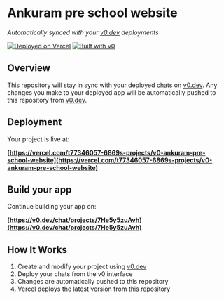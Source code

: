 # Ankuram pre school website

*Automatically synced with your [v0.dev](https://v0.dev) deployments*

[![Deployed on Vercel](https://img.shields.io/badge/Deployed%20on-Vercel-black?style=for-the-badge&logo=vercel)](https://vercel.com/t77346057-6869s-projects/v0-ankuram-pre-school-website)
[![Built with v0](https://img.shields.io/badge/Built%20with-v0.dev-black?style=for-the-badge)](https://v0.dev/chat/projects/7He5y5zuAvh)

## Overview

This repository will stay in sync with your deployed chats on [v0.dev](https://v0.dev).
Any changes you make to your deployed app will be automatically pushed to this repository from [v0.dev](https://v0.dev).

## Deployment

Your project is live at:

**[https://vercel.com/t77346057-6869s-projects/v0-ankuram-pre-school-website](https://vercel.com/t77346057-6869s-projects/v0-ankuram-pre-school-website)**

## Build your app

Continue building your app on:

**[https://v0.dev/chat/projects/7He5y5zuAvh](https://v0.dev/chat/projects/7He5y5zuAvh)**

## How It Works

1. Create and modify your project using [v0.dev](https://v0.dev)
2. Deploy your chats from the v0 interface
3. Changes are automatically pushed to this repository
4. Vercel deploys the latest version from this repository
